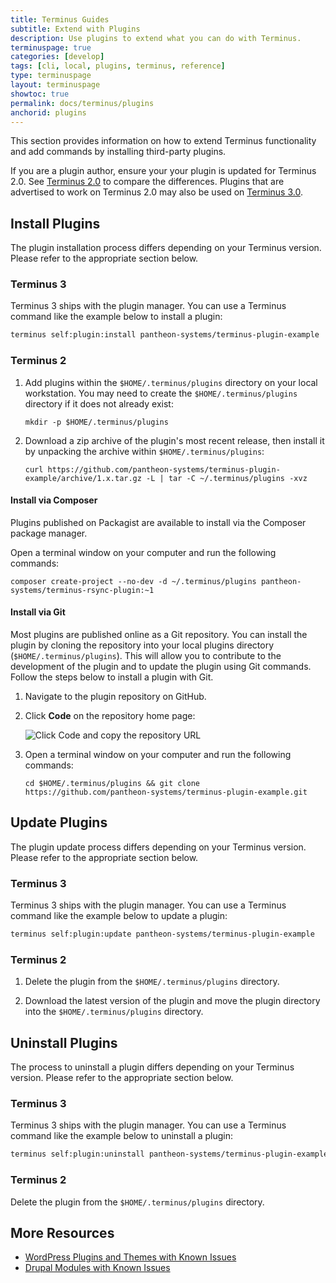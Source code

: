 ```yaml
---
title: Terminus Guides
subtitle: Extend with Plugins
description: Use plugins to extend what you can do with Terminus.
terminuspage: true
categories: [develop]
tags: [cli, local, plugins, terminus, reference]
type: terminuspage
layout: terminuspage
showtoc: true
permalink: docs/terminus/plugins
anchorid: plugins
---
```


This section provides information on how to extend Terminus functionality and add commands by installing third-party plugins.

<Alert title="Note" type="info">

If you are a plugin author, ensure your your plugin is updated for Terminus 2.0. See [Terminus 2.0](/terminus/terminus-2-0) to compare the differences. Plugins that are advertised to work on Terminus 2.0 may also be used on [Terminus 3.0](/terminus/terminus-3-0).

</Alert>

## Install Plugins

The plugin installation process differs depending on your Terminus version. Please refer to the appropriate section below.

### Terminus 3

Terminus 3 ships with the plugin manager. You can use a Terminus command like the example below to install a plugin:

```bash
terminus self:plugin:install pantheon-systems/terminus-plugin-example
```

### Terminus 2

1. Add plugins within the `$HOME/.terminus/plugins` directory on your local workstation. You may need to create the `$HOME/.terminus/plugins` directory if it does not already exist:

    ```bash{promptUser: user}
    mkdir -p $HOME/.terminus/plugins
    ```

1. Download a zip archive of the plugin's most recent release, then install it by unpacking the archive within `$HOME/.terminus/plugins`:

    ```bash{promptUser: user}
    curl https://github.com/pantheon-systems/terminus-plugin-example/archive/1.x.tar.gz -L | tar -C ~/.terminus/plugins -xvz
    ```

<Accordion title="Composer and Git - Explore Advanced Installation Methods (Optional)" id="advance-installs" icon="lightbulb">

#### Install via Composer

Plugins published on Packagist are available to install via the Composer package manager. 

Open a terminal window on your computer and run the following commands:

```bash{promptUser: user}
composer create-project --no-dev -d ~/.terminus/plugins pantheon-systems/terminus-rsync-plugin:~1
```

#### Install via Git

Most plugins are published online as a Git repository. You can install the plugin by cloning the repository into your local plugins directory (`$HOME/.terminus/plugins`). This will allow you to contribute to the development of the plugin and to update the plugin using Git commands. Follow the steps below to install a plugin with Git.

1. Navigate to the plugin repository on GitHub.

1. Click **<span class="glyphicons glyphicon-save"></span> Code** on the repository home page:

    ![Click Code and copy the repository URL](../../images/github/github-code-clone-ssh.png "GitHub clone URL")

1. Open a terminal window on your computer and run the following commands:

    ```bash{promptUser: user}
    cd $HOME/.terminus/plugins && git clone https://github.com/pantheon-systems/terminus-plugin-example.git
    ```

</Accordion>

## Update Plugins

The plugin update process differs depending on your Terminus version. Please refer to the appropriate section below.

### Terminus 3

Terminus 3 ships with the plugin manager. You can use a Terminus command like the example below to update a plugin:

```bash
terminus self:plugin:update pantheon-systems/terminus-plugin-example
```

### Terminus 2

1. Delete the plugin from the `$HOME/.terminus/plugins` directory. 

1. Download the latest version of the plugin and move the plugin directory into the `$HOME/.terminus/plugins` directory.

## Uninstall Plugins

The process to uninstall a plugin differs depending on your Terminus version. Please refer to the appropriate section below.

### Terminus 3

Terminus 3 ships with the plugin manager. You can use a Terminus command like the example below to uninstall a plugin:

```bash
terminus self:plugin:uninstall pantheon-systems/terminus-plugin-example
```

### Terminus 2

Delete the plugin from the `$HOME/.terminus/plugins` directory.

## More Resources

- [WordPress Plugins and Themes with Known Issues](/plugins-known-issues)
- [Drupal Modules with Known Issues](/modules-known-issues)
